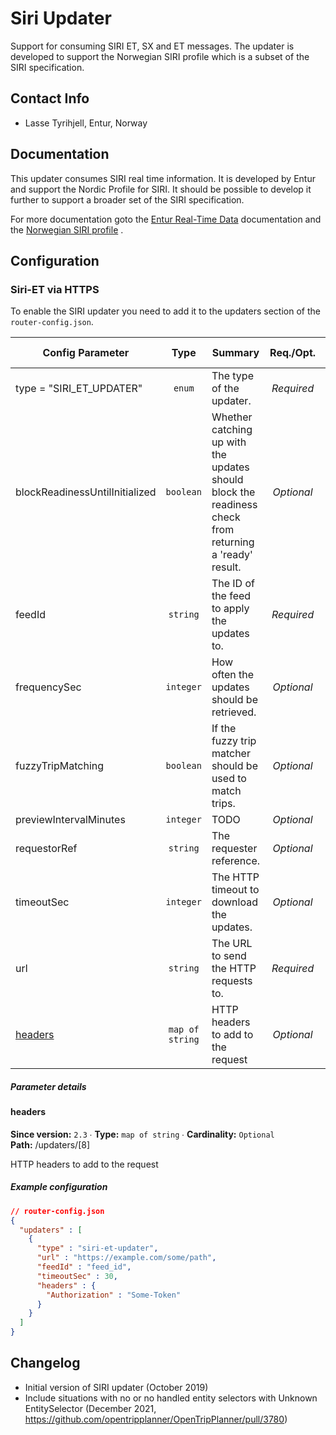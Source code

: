# Siri Updater

Support for consuming SIRI ET, SX and ET messages. The updater is developed to support the Norwegian
SIRI profile which is a subset of the SIRI specification.

## Contact Info

- Lasse Tyrihjell, Entur, Norway

## Documentation

This updater consumes SIRI real time information. It is developed by Entur and support the Nordic
Profile for SIRI. It should be possible to develop it further to support a broader set of the SIRI
specification.

For more documentation goto
the [Entur Real-Time Data](https://developer.entur.org/pages-real-time-intro) documentation and
the [Norwegian SIRI profile](https://enturas.atlassian.net/wiki/spaces/PUBLIC/pages/637370420/Norwegian+SIRI+profile)
.

## Configuration

### Siri-ET via HTTPS

To enable the SIRI updater you need to add it to the updaters section of the `router-config.json`.
<!-- siri-et-updater BEGIN -->
<!-- NOTE! This section is auto-generated. Do not change, change doc in code instead. -->

| Config Parameter               |       Type      | Summary                                                                                                |  Req./Opt. | Default Value | Since |
|--------------------------------|:---------------:|--------------------------------------------------------------------------------------------------------|:----------:|---------------|:-----:|
| type = "SIRI_ET_UPDATER"       |      `enum`     | The type of the updater.                                                                               | *Required* |               |  1.5  |
| blockReadinessUntilInitialized |    `boolean`    | Whether catching up with the updates should block the readiness check from returning a 'ready' result. | *Optional* | `false`       |  2.0  |
| feedId                         |     `string`    | The ID of the feed to apply the updates to.                                                            | *Required* |               |  2.0  |
| frequencySec                   |    `integer`    | How often the updates should be retrieved.                                                             | *Optional* | `60`          |  2.0  |
| fuzzyTripMatching              |    `boolean`    | If the fuzzy trip matcher should be used to match trips.                                               | *Optional* | `false`       |  2.0  |
| previewIntervalMinutes         |    `integer`    | TODO                                                                                                   | *Optional* | `-1`          |  2.0  |
| requestorRef                   |     `string`    | The requester reference.                                                                               | *Optional* |               |  2.0  |
| timeoutSec                     |    `integer`    | The HTTP timeout to download the updates.                                                              | *Optional* | `15`          |  2.0  |
| url                            |     `string`    | The URL to send the HTTP requests to.                                                                  | *Required* |               |  2.0  |
| [headers](#u__8__headers)      | `map of string` | HTTP headers to add to the request                                                                     | *Optional* |               |  2.3  |


##### Parameter details

<h4 id="u__8__headers">headers</h4>

**Since version:** `2.3` ∙ **Type:** `map of string` ∙ **Cardinality:** `Optional`   
**Path:** /updaters/[8] 

HTTP headers to add to the request



##### Example configuration

```JSON
// router-config.json
{
  "updaters" : [
    {
      "type" : "siri-et-updater",
      "url" : "https://example.com/some/path",
      "feedId" : "feed_id",
      "timeoutSec" : 30,
      "headers" : {
        "Authorization" : "Some-Token"
      }
    }
  ]
}
```

<!-- siri-et-updater END -->

## Changelog

- Initial version of SIRI updater (October 2019)
- Include situations with no or no handled entity selectors with Unknown EntitySelector (December
  2021, https://github.com/opentripplanner/OpenTripPlanner/pull/3780)
